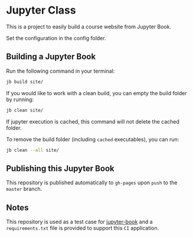 # Jupyter Class

This is a project to easily build a course website from Jupyter Book.  

Set the configuration in the config folder.

## Building a Jupyter Book

Run the following command in your terminal:

```bash
jb build site/
```

If you would like to work with a clean build, you can empty the build folder by running:

```bash
jb clean site/
```

If jupyter execution is cached, this command will not delete the cached folder.

To remove the build folder (including `cached` executables), you can run:

```bash
jb clean --all site/
```

## Publishing this Jupyter Book

This repository is published automatically to `gh-pages` upon `push` to the `master` branch.

## Notes

This repository is used as a test case for [jupyter-book](https://github.com/executablebooks/jupyter-book) and
a `requirements.txt` file is provided to support this `CI` application.
